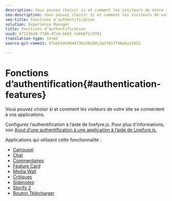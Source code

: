 ```yaml
---
description: Vous pouvez choisir si et comment les visiteurs de votre site se connectent à vos applications.
seo-description: Vous pouvez choisir si et comment les visiteurs de votre site se connectent à vos applications.
seo-title: Fonctions d’authentification
solution: Experience Manager
title: Fonctions d’authentification
uuid: 6f1236a0-7766-47c6-b6b5-1e6b8f1c0781
translation-type: tm+mt
source-git-commit: 67aeb3de964473b326c88c3a3f81ff48a6a12652

---
```



# Fonctions d’authentification{#authentication-features}

Vous pouvez choisir si et comment les visiteurs de votre site se connectent à vos applications.

Configurez l’authentification à l’aide de livefyre.js. Pour plus d’informations, voir [Ajout d’une authentification à une application à l’aide de Livefyre.js.](/help/implementation/c-getting-started/c-implementation-process/c-using-livefyre.js-to-create-customize-and-use-apps-on-your-site.md)

Applications qui utilisent cette fonctionnalité :

* [Carrousel](../c-about-apps/c-carousel-app/c-carousel-app.md#c_carousel_app)
* [Chat](../c-about-apps/c-chat-app/c-chat-app.md#c_chat_app)
* [Commentaires](/help/using/c-about-apps/c-comments/c-comments.md)
* [Feature Card](../c-about-apps/c-feature-card-app/c-feature-card-app.md#c_feature_card_app)
* [Media Wall](../c-about-apps/c-media-wall-app/c-media-wall-app.md#c_media_wall_app)
* [Critiques](../c-about-apps/c-reviews-app/c-reviews-app.md#c_reviews_app)
* [Sidenotes](../c-about-apps/c-sidenotes-app/c-sidenotes-app.md#c_sidenotes_app)
* [Storify 2](../c-about-apps/c-storify2/c-storify2.md#c_storify2)
* [Bouton Télécharger](../c-about-apps/c-upload-button-app/c-upload-button-app.md#c_upload_button_app)

